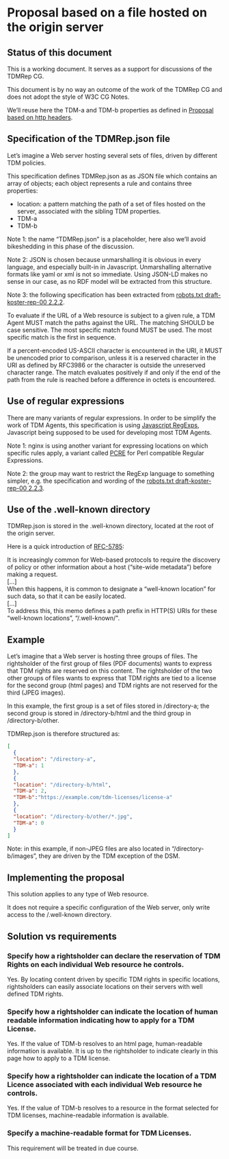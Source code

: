 # Proposal based on a file hosted on the origin server

## Status of this document

This is a working document. It serves as a support for discussions of the TDMRep CG.

This document is by no way an outcome of the work of the TDMRep CG and does not adopt the style of W3C CG Notes.

We’ll reuse here the TDM-a and TDM-b properties as defined in [Proposal based on http headers](/proposals/proposal-http-headers.md).

## Specification of the TDMRep.json file 

Let’s imagine a Web server hosting several sets of files, driven by different TDM policies. 

This specification defines TDMRep.json as as JSON file which contains an array of objects; each object represents a rule and contains three properties: 

- location: a pattern matching the path of a set of files hosted on the server, associated with the sibling TDM properties.
- TDM-a
- TDM-b

Note 1: the name “TDMRep.json” is a placeholder, here also we’ll avoid bikeshedding in this phase of the discussion. 

Note 2: JSON is chosen because unmarshalling it is obvious in every language, and especially built-in in Javascript. Unmarshalling alternative formats like yaml or xml is not so immediate. Using JSON-LD makes no sense in our case, as no RDF model will be extracted from this structure. 

Note 3: the following specification has been extracted from  [robots.txt draft-koster-rep-00 2.2.2](https://tools.ietf.org/html/draft-koster-rep-00#section-2.2.2).

To evaluate if the URL of a Web resource is subject to a given rule, a TDM Agent MUST match the paths against the URL.  The matching SHOULD be case sensitive.  The most specific match found MUST be used.  The most specific match is the first in sequence.

If a percent-encoded US-ASCII character is encountered in the URI, it MUST be unencoded prior to comparison, unless it is a reserved character in the URI as defined by RFC3986 or the character is outside the unreserved character range.  The match evaluates positively if and only if the end of the path from the rule is reached before a difference in octets is encountered.

## Use of regular expressions

There are many variants of regular expressions. In order to be simplify the work of TDM Agents, this specification is using [Javascript RegExps](https://developer.mozilla.org/en-US/docs/Web/JavaScript/Guide/Regular_Expressions), Javascript being supposed to be used for developing most TDM Agents. 

Note 1: nginx is using another variant for expressing locations on which specific rules apply, a variant called [PCRE](https://www.pcre.org) for Perl compatible Regular Expressions. 

Note 2: the group may want to restrict the RegExp language to something simpler, e.g. the specification and wording of the [robots.txt draft-koster-rep-00 2.2.3](https://tools.ietf.org/html/draft-koster-rep-00#section-2.2.3).

## Use of the .well-known directory

TDMRep.json is stored in the .well-known directory, located at the root of the origin server. 

Here is a quick introduction of [RFC-5785](https://tools.ietf.org/html/rfc5785):

It is increasingly common for Web-based protocols to require the discovery of policy or other information about a host (“site-wide metadata”) before making a request.<br>
[…]<br>
When this happens, it is common to designate a “well-known location” for such data, so that it can be easily located.<br>
[…]<br>
To address this, this memo defines a path prefix in HTTP(S) URIs for these “well-known locations”, “/.well-known/".

## Example

Let’s imagine that a Web server is hosting three groups of files. The rightsholder of the first group of files (PDF documents) wants to express that TDM rights are reserved on this content. The rightsholder of the two other groups of files wants to express that TDM rights are tied to a license for the second group (html pages) and TDM rights are not reserved for the third (JPEG images).

In this example, the first group is a set of files stored in /directory-a; the second group is stored in /directory-b/html and the third group in /directory-b/other. 

TDMRep.json is therefore structured as: 

```json
[
  {
  "location": "/directory-a",
  "TDM-a": 1
  },
  {
  "location": "/directory-b/html",
  "TDM-a": 2,
  "TDM-b":"https://example.com/tdm-licenses/license-a"
  },
  {
  "location": "/directory-b/other/*.jpg",
  "TDM-a": 0
  }
]
```

Note: in this example, if non-JPEG files are also located in “/directory-b/images”, they are driven by the TDM exception of the DSM. 

## Implementing the proposal

This solution applies to any type of Web resource. 

It does not require a specific configuration of the Web server, only write access to the /.well-known directory. 


## Solution vs requirements

### Specify how a rightsholder can declare the reservation of TDM Rights on each individual Web resource he controls.

Yes. By locating content driven by specific TDM rights in specific locations, rightsholders can easily associate locations on their servers with well defined TDM rights.

### Specify how a rightsholder can indicate the location of human readable information indicating how to apply for a TDM License.

Yes. If the value of TDM-b resolves to an html page, human-readable information is available. It is up to the rightsholder to indicate clearly in this page how to apply to a TDM license.

### Specify how a rightsholder can indicate the location of a TDM Licence associated with each individual Web resource he controls.

Yes. If the value of TDM-b resolves to a resource in the format selected for TDM licenses, machine-readable information is available.

### Specify a machine-readable format for TDM Licenses.

This requirement will be treated in due course.
